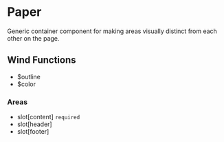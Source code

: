 # Paper

Generic container component for making areas visually distinct from each
other on the page.

## Wind Functions
- $outline
- $color

### Areas
- slot[content] `required`
- slot[header]
- slot[footer]

[component.md : ../examples/paper.html :]: #
